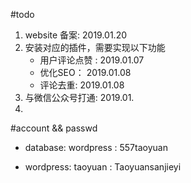 #todo
1. website 备案: 2019.01.20
2. 安装对应的插件，需要实现以下功能
	- 用户评论点赞 : 2019.01.07
	- 优化SEO： 2019.01.08
	- 评论去重: 2019.01.08
3. 与微信公众号打通: 2019.01.
4. 
#account && passwd
* database:
wordpress : 557taoyuan

* wordpress:
taoyuan : Taoyuansanjieyi
